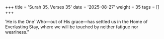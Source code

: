 +++
title = 'Surah 35, Verses 35'
date = '2025-08-27'
weight = 35
tags = []
+++

˹He is the One˺ Who—out of His grace—has settled us in the Home of Everlasting Stay, where we will be touched by neither fatigue nor weariness.”